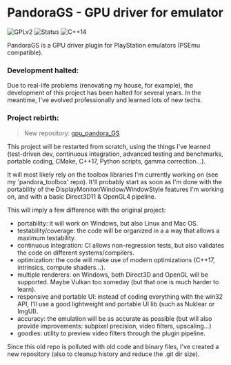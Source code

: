 # PandoraGS - GPU driver for emulator
![GPLv2](https://img.shields.io/badge/license-GPL2-blue.svg)
![Status](https://img.shields.io/badge/status-not_ready-red.svg)
![C++14](https://img.shields.io/badge/language-C++14-lightgrey.svg)

PandoraGS is a GPU driver plugin for PlayStation emulators (PSEmu compatible).

                   
### Development halted:
Due to real-life problems (renovating my house, for example), the development of this project has been halted for several years.
In the meantime, I've evolved professionally and learned lots of new techs. 

### Project rebirth:
> New repository: [gpu_pandora_GS](https://github.com/vinders/gpu_pandora_GS)

This project will be restarted from scratch, using the things I've learned (test-driven dev, continuous integration, advanced testing and benchmarks, portable coding, CMake, C++17, Python scripts, gamma correction...).

It will most likely rely on the toolbox libraries I'm currently working on (see my 'pandora_toolbox' repo). It'll probably start as soon as I'm done with the portability of the DisplayMonitor/Window/WindowStyle features I'm working on, and with a basic Direct3D11 & OpenGL4 pipeline. 

This will imply a few difference with the original project:
* portability: it will work on Windows, but also Linux and Mac OS.
* testability/coverage: the code will be organized in a a way that allows a maximum testability.
* continuous integration: CI allows non-regression tests, but also validates the code on different systems/compilers.
* optimization: the code will make use of modern optimizations (C++17, intrinsics, compute shaders...).
* multiple renderers: on Windows, both Direct3D and OpenGL will be supported. Maybe Vulkan too someday (but that one is much harder to learn).
* responsive and portable UI: instead of coding everything with the win32 API, I'll use a good lightweight and portable UI lib (such as Nuklear or ImgUI).
* accuracy: the emulation will be as accurate as possible (but will also provide improvements: subpixel precision, video filters, upscaling...)
* goodies: utility to preview video filters through the plugin pipeline.

Since this old repo is polluted with old code and binary files, I've created a new repository (also to cleanup history and reduce the .git dir size).
